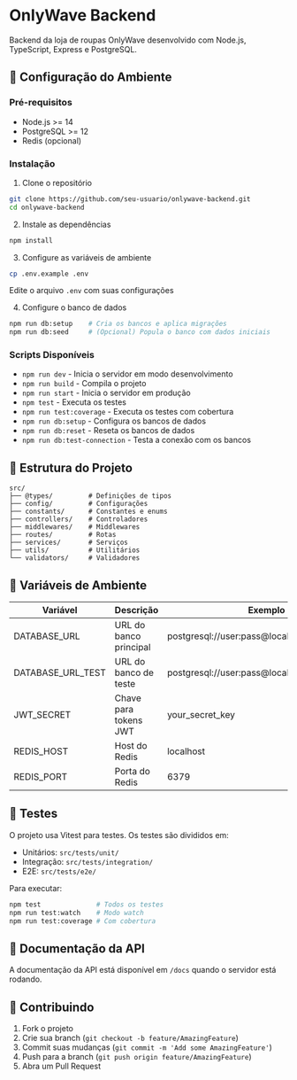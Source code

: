 # OnlyWave Backend

Backend da loja de roupas OnlyWave desenvolvido com Node.js, TypeScript, Express e PostgreSQL.

## 🚀 Configuração do Ambiente

### Pré-requisitos

- Node.js >= 14
- PostgreSQL >= 12
- Redis (opcional)

### Instalação

1. Clone o repositório
```bash
git clone https://github.com/seu-usuario/onlywave-backend.git
cd onlywave-backend
```

2. Instale as dependências
```bash
npm install
```

3. Configure as variáveis de ambiente
```bash
cp .env.example .env
```
Edite o arquivo `.env` com suas configurações

4. Configure o banco de dados
```bash
npm run db:setup    # Cria os bancos e aplica migrações
npm run db:seed     # (Opcional) Popula o banco com dados iniciais
```

### Scripts Disponíveis

- `npm run dev` - Inicia o servidor em modo desenvolvimento
- `npm run build` - Compila o projeto
- `npm run start` - Inicia o servidor em produção
- `npm test` - Executa os testes
- `npm run test:coverage` - Executa os testes com cobertura
- `npm run db:setup` - Configura os bancos de dados
- `npm run db:reset` - Reseta os bancos de dados
- `npm run db:test-connection` - Testa a conexão com os bancos

## 📁 Estrutura do Projeto

```
src/
├── @types/         # Definições de tipos
├── config/         # Configurações
├── constants/      # Constantes e enums
├── controllers/    # Controladores
├── middlewares/    # Middlewares
├── routes/         # Rotas
├── services/       # Serviços
├── utils/          # Utilitários
└── validators/     # Validadores
```

## 🔐 Variáveis de Ambiente

| Variável | Descrição | Exemplo |
|----------|-----------|---------|
| DATABASE_URL | URL do banco principal | postgresql://user:pass@localhost:5432/db |
| DATABASE_URL_TEST | URL do banco de teste | postgresql://user:pass@localhost:5432/test_db |
| JWT_SECRET | Chave para tokens JWT | your_secret_key |
| REDIS_HOST | Host do Redis | localhost |
| REDIS_PORT | Porta do Redis | 6379 |

## 🧪 Testes

O projeto usa Vitest para testes. Os testes são divididos em:

- Unitários: `src/tests/unit/`
- Integração: `src/tests/integration/`
- E2E: `src/tests/e2e/`

Para executar:
```bash
npm test              # Todos os testes
npm run test:watch    # Modo watch
npm run test:coverage # Com cobertura
```

## 📝 Documentação da API

A documentação da API está disponível em `/docs` quando o servidor está rodando.

## 🤝 Contribuindo

1. Fork o projeto
2. Crie sua branch (`git checkout -b feature/AmazingFeature`)
3. Commit suas mudanças (`git commit -m 'Add some AmazingFeature'`)
4. Push para a branch (`git push origin feature/AmazingFeature`)
5. Abra um Pull Request
